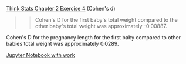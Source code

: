 [Think Stats Chapter 2 Exercise 4](http://greenteapress.com/thinkstats2/html/thinkstats2003.html#toc24) (Cohen's d)

>> Cohen's D for the first baby's total weight compared to the other baby's total weight was approximately -0.00887. 

Cohen's D for the pregnancy length for the first baby compared to other babies total weight was approximately 0.0289.

[Jupyter Notebook with work](https://github.com/jaime-garvey/dsp/blob/master/statistics/Stats%20Prework%20-%20Jaime.ipynb)
